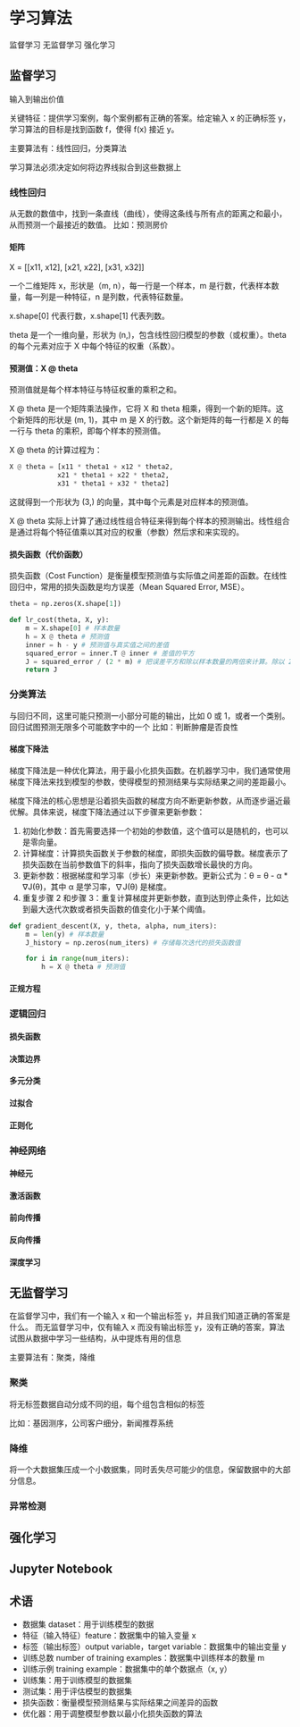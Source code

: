 # 学习算法

监督学习
无监督学习
强化学习

## 监督学习

输入到输出价值

关键特征：提供学习案例，每个案例都有正确的答案。给定输入 x 的正确标签 y，学习算法的目标是找到函数 f，使得 f(x) 接近 y。

主要算法有：线性回归，分类算法

学习算法必须决定如何将边界线拟合到这些数据上

### 线性回归

从无数的数值中，找到一条直线（曲线），使得这条线与所有点的距离之和最小，从而预测一个最接近的数值。
比如：预测房价

#### 矩阵

X = [[x11, x12],
     [x21, x22],
     [x31, x32]]

一个二维矩阵 x，形状是（m, n），每一行是一个样本，m 是行数，代表样本数量，每一列是一种特征，n 是列数，代表特征数量。

x.shape[0] 代表行数，x.shape[1] 代表列数。

theta 是一个一维向量，形状为 (n,)，包含线性回归模型的参数（或权重）。theta 的每个元素对应于 X 中每个特征的权重（系数）。

#### 预测值：X @ theta

预测值就是每个样本特征与特征权重的乘积之和。

X @ theta 是一个矩阵乘法操作，它将 X 和 theta 相乘，得到一个新的矩阵。这个新矩阵的形状是 (m, 1)，其中 m 是 X 的行数。这个新矩阵的每一行都是 X 的每一行与 theta 的乘积，即每个样本的预测值。

X @ theta 的计算过程为：

```python
X @ theta = [x11 * theta1 + x12 * theta2,
            x21 * theta1 + x22 * theta2,
            x31 * theta1 + x32 * theta2]
```

这就得到一个形状为 (3,) 的向量，其中每个元素是对应样本的预测值。

X @ theta 实际上计算了通过线性组合特征来得到每个样本的预测输出。线性组合是通过将每个特征值乘以其对应的权重（参数）然后求和来实现的。

#### 损失函数（代价函数）

损失函数（Cost Function）是衡量模型预测值与实际值之间差距的函数。在线性回归中，常用的损失函数是均方误差（Mean Squared Error, MSE）。

```python
theta = np.zeros(X.shape[1])

def lr_cost(theta, X, y):
    m = X.shape[0] # 样本数量
    h = X @ theta # 预测值
    inner = h - y # 预测值与真实值之间的差值
    squared_error = inner.T @ inner # 差值的平方
    J = squared_error / (2 * m) # 把误差平方和除以样本数量的两倍来计算。除以 2*m 是一种约定，在使用梯度下降时能够简化代价函数的梯度计算。
    return J
```

### 分类算法

与回归不同，这里可能只预测一小部分可能的输出，比如 0 或 1，或者一个类别。回归试图预测无限多个可能数字中的一个
比如：判断肿瘤是否良性

#### 梯度下降法

梯度下降法是一种优化算法，用于最小化损失函数。在机器学习中，我们通常使用梯度下降法来找到模型的参数，使得模型的预测结果与实际结果之间的差距最小。

梯度下降法的核心思想是沿着损失函数的梯度方向不断更新参数，从而逐步逼近最优解。具体来说，梯度下降法通过以下步骤来更新参数：

1. 初始化参数：首先需要选择一个初始的参数值，这个值可以是随机的，也可以是零向量。
2. 计算梯度：计算损失函数关于参数的梯度，即损失函数的偏导数。梯度表示了损失函数在当前参数值下的斜率，指向了损失函数增长最快的方向。
3. 更新参数：根据梯度和学习率（步长）来更新参数。更新公式为：θ = θ - α \* ∇J(θ)，其中 α 是学习率，∇J(θ) 是梯度。
4. 重复步骤 2 和步骤 3：重复计算梯度并更新参数，直到达到停止条件，比如达到最大迭代次数或者损失函数的值变化小于某个阈值。

```python
def gradient_descent(X, y, theta, alpha, num_iters):
    m = len(y) # 样本数量
    J_history = np.zeros(num_iters) # 存储每次迭代的损失函数值

    for i in range(num_iters):
        h = X @ theta # 预测值
```

#### 正规方程

### 逻辑回归

#### 损失函数

#### 决策边界

#### 多元分类

#### 过拟合

#### 正则化

### 神经网络

#### 神经元

#### 激活函数

#### 前向传播

#### 反向传播

#### 深度学习

## 无监督学习

在监督学习中，我们有一个输入 x 和一个输出标签 y，并且我们知道正确的答案是什么。
而无监督学习中，仅有输入 x 而没有输出标签 y，没有正确的答案，算法试图从数据中学习一些结构，从中提炼有用的信息

主要算法有：聚类，降维

### 聚类

将无标签数据自动分成不同的组，每个组包含相似的标签

比如：基因测序，公司客户细分，新闻推荐系统

### 降维

将一个大数据集压成一个小数据集，同时丢失尽可能少的信息，保留数据中的大部分信息。

### 异常检测

## 强化学习

## Jupyter Notebook

## 术语

- 数据集 dataset：用于训练模型的数据
- 特征（输入特征）feature：数据集中的输入变量 x
- 标签（输出标签）output variable，target variable：数据集中的输出变量 y
- 训练总数 number of training examples：数据集中训练样本的数量 m
- 训练示例 training example：数据集中的单个数据点（x, y）
- 训练集：用于训练模型的数据集
- 测试集：用于评估模型的数据集
- 损失函数：衡量模型预测结果与实际结果之间差异的函数
- 优化器：用于调整模型参数以最小化损失函数的算法
